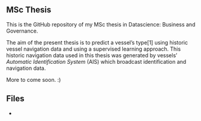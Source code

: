 MSc Thesis
-------------------
This is the GitHub repository of my MSc thesis in Datascience: Business and Governance.

The aim of the present thesis is to predict a vessel’s type[1] using historic vessel navigation data and using a supervised learning approach. This historic navigation data used in this thesis was generated by vessels’ *Automatic Identification System* (AIS) which broadcast identification and navigation data.

More to come soon. :)

Files
--------------------

* 
